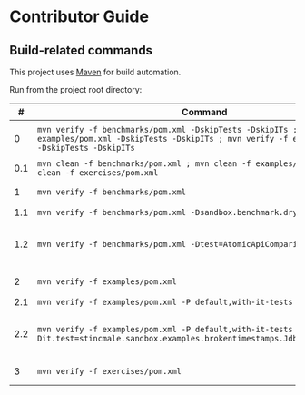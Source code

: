 # Contributor Guide

## Build-related commands

This project uses [Maven](https://maven.apache.org/) for build automation.

Run from the project root directory:

| &#x23; | Command                                                                                                                                                                 | Description                                                                                                                                 |
|--------|-------------------------------------------------------------------------------------------------------------------------------------------------------------------------|---------------------------------------------------------------------------------------------------------------------------------------------|
| 0      | `mvn verify -f benchmarks/pom.xml -DskipTests -DskipITs ; mvn verify -f examples/pom.xml -DskipTests -DskipITs ; mvn verify -f exercises/pom.xml -DskipTests -DskipITs` | Validates the project structure, checks style, compilation etc., without running tests.                                                     |
| 0.1    | `mvn clean -f benchmarks/pom.xml ; mvn clean -f examples/pom.xml ; mvn clean -f exercises/pom.xml`                                                                      | Deletes files generated at build-time.                                                                                                      |
| 1      | `mvn verify -f benchmarks/pom.xml`                                                                                                                                      | Builds the **`benchmarks`** sub-project and runs benchmarks.                                                                                |
| 1.1    | `mvn verify -f benchmarks/pom.xml -Dsandbox.benchmark.dryRun=true`                                                                                                      | Runs benchmarks in dry run mode.                                                                                                            |
| 1.2    | `mvn verify -f benchmarks/pom.xml -Dtest=AtomicApiComparisonBenchmark`                                                                                                  | Runs a specific benchmark. See <https://maven.apache.org/surefire/maven-surefire-plugin/examples/single-test.html> for more details.        |
| 2      | `mvn verify -f examples/pom.xml`                                                                                                                                        | Builds the **`examples`** sub-project and runs unit tests.                                                                                  |
| 2.1    | `mvn verify -f examples/pom.xml -P default,with-it-tests`                                                                                                               | Also runs intergation tests.                                                                                                                |
| 2.2    | `mvn verify -f examples/pom.xml -P default,with-it-tests -Dit.test=stincmale.sandbox.examples.brokentimestamps.JdbcTimestampItTest`                                     | Runs a specific integration test. See <https://maven.apache.org/surefire/maven-failsafe-plugin/examples/single-test.html> for more details. |
| 3      | `mvn verify -f exercises/pom.xml`                                                                                                                                       | Builds the **`exercises`** sub-project and runs unit tests.                                                                                 |
